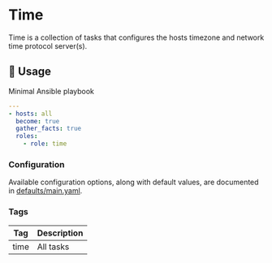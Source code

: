 # Time

Time is a collection of tasks that configures the hosts timezone and network time protocol server(s).

## 🚀 Usage

Minimal Ansible playbook

```yaml
---
- hosts: all
  become: true
  gather_facts: true
  roles:
    - role: time
```

### Configuration

Available configuration options, along with default values, are documented in [defaults/main.yaml](defaults/main.yaml).

### Tags

| Tag | Description |
| --- | ----------- |
| time | All tasks |
